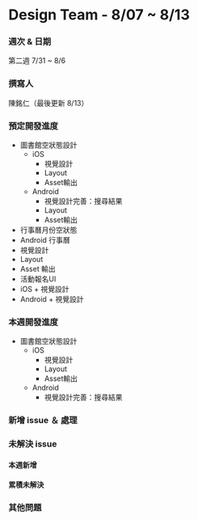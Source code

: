 # Design Team - 8/07 ~ 8/13

### 週次 & 日期

第二週 7/31 ~ 8/6

### 撰寫人

陳銘仁（最後更新 8/13）

### 預定開發進度
+ 圖書館空狀態設計
  + iOS 
    + 視覺設計 
    + Layout
    + Asset輸出
  + Android
    + 視覺設計完善：搜尋結果
    + Layout
    + Asset輸出
+  行事曆月份空狀態
+  Android 行事曆
  +  視覺設計
  +  Layout
  +  Asset 輸出
+  活動報名UI
  +  iOS
    +  視覺設計
  +  Android
    +  視覺設計

### 本週開發進度
+ 圖書館空狀態設計
  + iOS 
    + 視覺設計 
    + Layout
    + Asset輸出
  + Android
    + 視覺設計完善：搜尋結果

### 新增 issue ＆ 處理

### 未解決 issue

#### 本週新增

#### 累積未解決


### 其他問題


